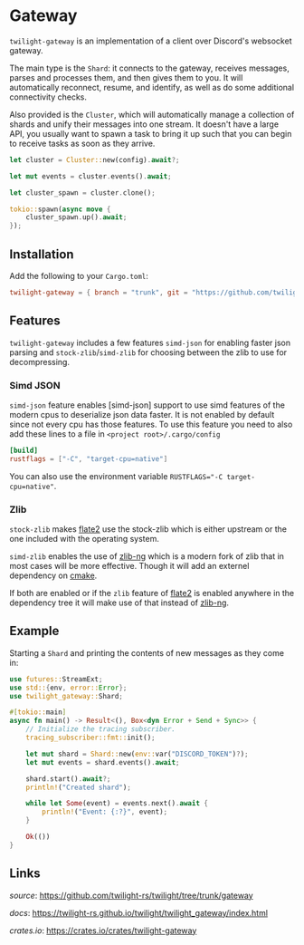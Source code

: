 # Gateway

`twilight-gateway` is an implementation of a client over Discord's websocket
gateway.

The main type is the `Shard`: it connects to the gateway, receives messages,
parses and processes them, and then gives them to you. It will automatically
reconnect, resume, and identify, as well as do some additional connectivity
checks.

Also provided is the `Cluster`, which will automatically manage a collection of
shards and unify their messages into one stream. It doesn't have a large API, you
usually want to spawn a task to bring it up such that you can begin to receive
tasks as soon as they arrive.

```rust
let cluster = Cluster::new(config).await?;

let mut events = cluster.events().await;

let cluster_spawn = cluster.clone();

tokio::spawn(async move {
    cluster_spawn.up().await;
});
```

## Installation

Add the following to your `Cargo.toml`:

```toml
twilight-gateway = { branch = "trunk", git = "https://github.com/twilight-rs/twilight" }
```

## Features

`twilight-gateway` includes a few features `simd-json` for enabling faster json
parsing and `stock-zlib`/`simd-zlib` for choosing between the zlib to use for
decompressing.

### Simd JSON

`simd-json` feature enables [simd-json] support to use simd features of the modern cpus
to deserialize json data faster. It is not enabled by default since not every cpu has those features.
To use this feature you need to also add these lines to a file in `<project root>/.cargo/config`
```toml
[build]
rustflags = ["-C", "target-cpu=native"]
```
You can also use the environment variable `RUSTFLAGS="-C target-cpu=native"`.

### Zlib

`stock-zlib` makes [flate2] use the stock-zlib which is either upstream or the 
one included with the operating system.

`simd-zlib` enables the use of [zlib-ng] which is a modern fork of zlib that in 
most cases will be more effective. Though it will add an externel dependency on
[cmake].

If both are enabled or if the `zlib` feature of [flate2] is enabled anywhere in 
the dependency tree it will make use of that instead of [zlib-ng].

## Example

Starting a `Shard` and printing the contents of new messages as they come in:

```rust
use futures::StreamExt;
use std::{env, error::Error};
use twilight_gateway::Shard;

#[tokio::main]
async fn main() -> Result<(), Box<dyn Error + Send + Sync>> {
    // Initialize the tracing subscriber.
    tracing_subscriber::fmt::init();

    let mut shard = Shard::new(env::var("DISCORD_TOKEN")?);
    let mut events = shard.events().await;

    shard.start().await?;
    println!("Created shard");

    while let Some(event) = events.next().await {
        println!("Event: {:?}", event);
    }

    Ok(())
}
```

## Links

*source*: <https://github.com/twilight-rs/twilight/tree/trunk/gateway>

*docs*: <https://twilight-rs.github.io/twilight/twilight_gateway/index.html>

*crates.io*: <https://crates.io/crates/twilight-gateway>

[img:shard]: ./section_3_shard.png
[cmake]: https://cmake.org/
[flate2]: https://github.com/alexcrichton/flate2-rs
[zlib-ng]: https://github.com/zlib-ng/zlib-ng
